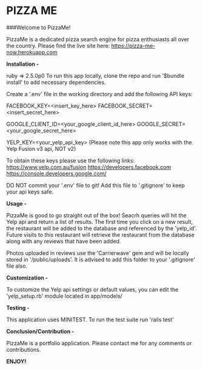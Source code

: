 # PIZZA ME

###Welcome to PizzaMe!

PizzaMe is a dedicated pizza search engine for pizza enthusiasts all over the country. 
Please find the live site here: https://pizza-me-now.herokuapp.com

**Installation -**

ruby => 2.5.0p0
To run this app locally, clone the repo and run '$bundle install' to add necessary dependencies.

Create a '.env' file in the working directory and add the following API keys:

FACEBOOK_KEY=<insert_key_here>
FACEBOOK_SECRET=<insert_secret_here>

GOOGLE_CLIENT_ID=<your_google_client_id_here>
GOOGLE_SECRET=<your_google_secret_here>

YELP_KEY=<your_yelp_api_key>
(Please note this app only works with the Yelp Fusion v3 api, NOT v2)

To obtain these keys please use the following links:
https://www.yelp.com.au/fusion
https://developers.facebook.com
https://console.developers.google.com/

DO NOT commit your '.env' file to git! Add this file to '.gitignore' to keep your api keys safe.

**Usage -** 

PizzaMe is good to go straight out of the box! Seacrh queries will hit the Yelp api and return a list of results. 
The first time you click on a new result, the restaurant will be added to the database and referenced by the 'yelp_id'.
Future visits to this restaurant will retrieve the restaurant from the database along with any reviews that have been added.

Photos uploaded in reviews use the 'Carrierwave' gem and will be locally stored in '/public/uploads'. It is advised to add this folder to your '.gitignore' file also.

**Customization -**

To customize the Yelp api settings or default values, you can edit the 'yelp_setup.rb' module located in app/models/

**Testing -** 

This application uses MINITEST. To run the test suite run 'rails test'

**Conclusion/Contribution -**

PizzaMe is a portfolio application.
Please contact me for any comments or contributions.

**ENJOY!** 
